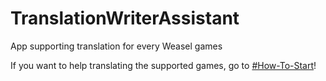 # TranslationWriterAssistant
App supporting translation for every Weasel games

If you want to help translating the supported games, go to [#How-To-Start](https://github.com/AntheusMG/TranslationWriterAssistant/wiki/How-to-start)!
